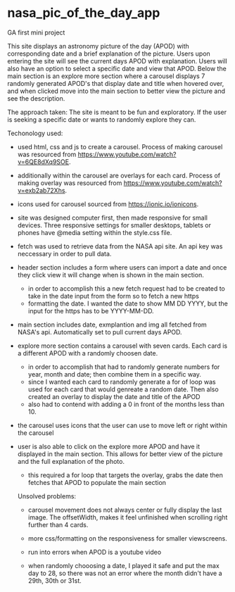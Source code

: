 # nasa_pic_of_the_day_app

GA first mini project

This site displays an astronomy picture of the day (APOD) with corresponding date and a brief explanation of the picture. Users upon entering the site will see the current days APOD with explanation. Users will also have an option to select a specific date and view that APOD. Below the main section is an explore more section where a carousel displays 7 randomly generated APOD's that display date and title when hovered over, and when clicked move into the main section to better view the picture and see the description.

The approach taken:
The site is meant to be fun and exploratory. If the user is seeking a specific date or wants to randomly explore they can.

Techonology used:

- used html, css and js to create a carousel. Process of making carousel was resourced from https://www.youtube.com/watch?v=6QE8dXq9SOE.

- additionally within the carousel are overlays for each card. Process of making overlay was resourced from https://www.youtube.com/watch?v=exb2ab72Xhs.

- icons used for carousel sourced from https://ionic.io/ionicons.

- site was designed computer first, then made responsive for small devices. Three responsive settings for smaller desktops, tablets or phones have @media setting within the style.css file.

- fetch was used to retrieve data from the NASA api site. An api key was neccessary in order to pull data.

- header section includes a form where users can import a date and once they click view it will change when is shown in the main section.

  - in order to accomplish this a new fetch request had to be created to take in the date input from the form so to fetch a new https
  - formatting the date. I wanted the date to show MM DD YYYY, but the input for the https has to be YYYY-MM-DD.

- main section includes date, exmplantion and img all fetched from NASA's api. Automatically set to pull current days APOD.

- explore more section contains a carousel with seven cards. Each card is a different APOD with a randomly choosen date.

  - in order to accomplish that had to randomly generate numbers for year, month and date; then combine them in a specific way.
  - since I wanted each card to randomly generate a for of loop was used for each card that would genreate a random date. Then also created an overlay to display the date and title of the APOD
  - also had to contend with adding a 0 in front of the months less than 10.

- the carousel uses icons that the user can use to move left or right within the carousel

- user is also able to click on the explore more APOD and have it displayed in the main section. This allows for better view of the picture and the full explanation of the photo.

  - this required a for loop that targets the overlay, grabs the date then fetches that APOD to populate the main section

  Unsolved problems:

  - carousel movement does not always center or fully display the last image. The offsetWidth, makes it feel unfinished when scrolling right further than 4 cards.

  - more css/formatting on the responsiveness for smaller viewscreens.

  - run into errors when APOD is a youtube video

  - when randomly chooosing a date, I played it safe and put the max day to 28, so there was not an error where the month didn't have a 29th, 30th or 31st.
